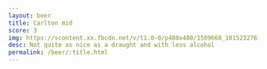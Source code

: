 ```yaml
---
layout: beer
title: Carlton mid
score: 3
img: https://scontent.xx.fbcdn.net/v/t1.0-0/p480x480/1509668_10152327617473745_370150087_n.jpg?oh=2daebeddd46065a20f3cdeb6ad34a78b&oe=583B803D
desc: Not quite as nice as a draught and with less alcohol
permalink: /beer/:title.html
---
```

